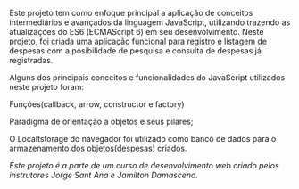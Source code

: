 Este projeto tem como enfoque principal a aplicação de conceitos intermediários e avançados da linguagem JavaScript, utilizando trazendo as atualizações do ES6 (ECMAScript 6) em seu desenvolvimento. 
Neste projeto, foi criada uma aplicação funcional para registro e listagem de despesas com a posibilidade de pesquisa e consulta de despesas já registradas.

Alguns dos principais conceitos e funcionalidades do JavaScript utilizados neste projeto foram:

Funções(callback, arrow, constructor e factory)

Paradigma de orientação a objetos e seus pilares;

O Localtstorage do navegador foi utilizado como banco de dados para o armazenamento dos objetos(despesas) criados.

*Este projeto é a parte de um curso de desenvolvimento web criado pelos instrutores Jorge Sant Ana e Jamilton Damasceno.*